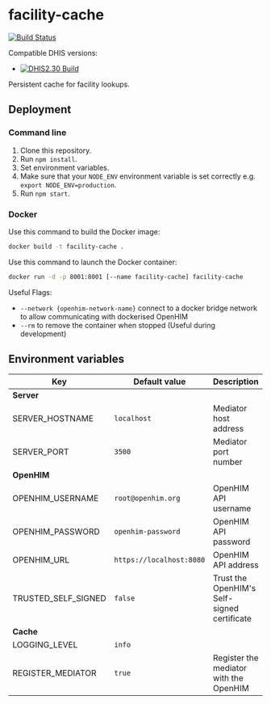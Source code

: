 # facility-cache

[![Build Status](https://travis-ci.org/jembi/facility-cache.svg)](https://travis-ci.org/jembi/facility-cache)

Compatible DHIS versions:

* [![DHIS2.30 Build](https://img.shields.io/badge/DHIS-2.30-brightgreen.svg)](https://launchpad.net/dhis2/+milestone/2.30)

Persistent cache for facility lookups.

## Deployment

### Command line

1. Clone this repository.
1. Run `npm install`.
1. Set environment variables.
1. Make sure that your `NODE_ENV` environment variable is set correctly e.g. `export NODE_ENV=production`.
1. Run `npm start`.

### Docker

Use this command to build the Docker image:

```sh
docker build -t facility-cache .
```

Use this command to launch the Docker container:

```sh
docker run -d -p 8001:8001 [--name facility-cache] facility-cache
```

Useful Flags:

* `--network {openhim-network-name}` connect to a docker bridge network to allow communicating with dockerised OpenHIM
* `--rm` to remove the container when stopped (Useful during development)

## Environment variables

| Key | Default value | Description |
| --- | --- | --- |
| **Server** | | |
| SERVER_HOSTNAME | `localhost` | Mediator host address |
| SERVER_PORT | `3500` | Mediator port number |
| **OpenHIM** | | |
| OPENHIM_USERNAME | `root@openhim.org` | OpenHIM API username |
| OPENHIM_PASSWORD | `openhim-password` | OpenHIM API password |
| OPENHIM_URL | `https://localhost:8080` | OpenHIM API address |
| TRUSTED_SELF_SIGNED | `false` | Trust the OpenHIM's Self-signed certificate |
| **Cache** | | |
| LOGGING_LEVEL | `info` | |
| REGISTER_MEDIATOR | `true` | Register the mediator with the OpenHIM |

